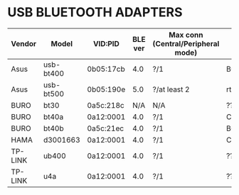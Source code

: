 # USB BLUETOOTH ADAPTERS

| Vendor  | Model     |  VID:PID  | BLE ver | Max conn (Central/Peripheral mode) | Chip       |
|---------|-----------|-----------|---------|------------------------------------|------------|
| Asus    | usb-bt400 | 0b05:17cb | 4.0     | ?/1                                | BCM20702A1 |
| Asus    | usb-bt500 | 0b05:190e | 5.0     | ?/at least 2                       | rtl8761b   |
| BURO    | bt30      | 0a5c:218c | N/A     | N/A                                | ???        |
| BURO    | bt40a     | 0a12:0001 | 4.0     | ?/1                                | CSR8510    |
| BURO    | bt40b     | 0a5c:21ec | 4.0     | ?/1                                | BCM20702A1 |
| HAMA    | d3001663  | 0a12:0001 | 4.0     | ?/1                                | CSR8510    |
| TP-LINK | ub400     | 0a12:0001 | 4.0     | ?/1                                | ???        |
| TP-LINK | u4a       | 0a12:0001 | 4.0     | ?/1                                | ???        |

